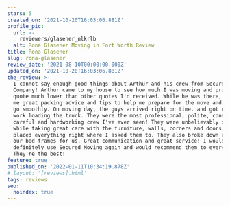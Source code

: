 ```yaml
---
stars: 5
created_on: '2021-10-20T16:03:06.881Z'
profile_pic:
  url: >-
    reviewers/glasener_nlkrlb
  alt: Rona Glasener Moving in Fort Worth Review
title: Rona Glasener
slug: rona-glasener
review_date: '2021-08-10T00:00:00.000Z'
updated_on: '2021-10-20T16:03:06.881Z'
the_review: >-
  I cannot say enough good things about Arthur and his crew from Secured Moving
  Company! Arthur came to my house to see how much I was moving and provided a
  quote much lower than other quotes I'd received. While he was there, he gave
  me great packing advice and tips to help me prepare for the move and make it
  go smoothly. On moving day, the guys arrived right on time. and got right to
  work loading the truck. They were the most professional, polite, considerate,
  careful and hardworking crew I've ever seen! They were unbelievably quick
  while taking great care with the furniture, walls, corners and doors. They
  placed everything right where I asked them to. They also broke down and set up
  our bed frames for us. Great communication and great service! I would
  definitely use Secured Moving again and would recommend them to everyone!
  They're the best!
feature: true
published_on: '2022-01-11T10:34:19.878Z'
# layout: '[reviews].html'
tags: reviews
seo:
  noindex: true
---
```



